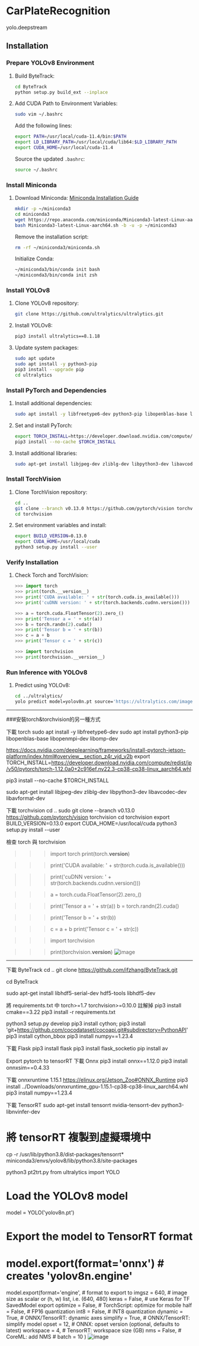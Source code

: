 # CarPlateRecognition
 yolo.deepstream

## Installation

### Prepare YOLOv8 Environment

1. Build ByteTrack:
   ```sh
   cd ByteTrack
   python setup.py build_ext --inplace
   ```

2. Add CUDA Path to Environment Variables:
   ```sh
   sudo vim ~/.bashrc
   ```

   Add the following lines:
   ```sh
   export PATH=/usr/local/cuda-11.4/bin:$PATH
   export LD_LIBRARY_PATH=/usr/local/cuda/lib64:$LD_LIBRARY_PATH
   export CUDA_HOME=/usr/local/cuda-11.4
   ```

   Source the updated `.bashrc`:
   ```sh
   source ~/.bashrc
   ```

### Install Miniconda
1. Download Miniconda:
   [Miniconda Installation Guide](https://docs.anaconda.com/free/miniconda/)

   ```sh
   mkdir -p ~/miniconda3
   cd miniconda3
   wget https://repo.anaconda.com/miniconda/Miniconda3-latest-Linux-aarch64.sh
   bash Miniconda3-latest-Linux-aarch64.sh -b -u -p ~/miniconda3
   ```

   Remove the installation script:
   ```sh
   rm -rf ~/miniconda3/miniconda.sh
   ```

   Initialize Conda:
   ```sh
   ~/miniconda3/bin/conda init bash
   ~/miniconda3/bin/conda init zsh
   ```

### Install YOLOv8
1. Clone YOLOv8 repository:
   ```sh
   git clone https://github.com/ultralytics/ultralytics.git
   ```

2. Install YOLOv8:
   ```sh
   pip3 install ultralytics==8.1.18
   ```

3. Update system packages:
   ```sh
   sudo apt update
   sudo apt install -y python3-pip
   pip3 install --upgrade pip
   cd ultralytics
   ```

### Install PyTorch and Dependencies
1. Install additional dependencies:
   ```sh
   sudo apt install -y libfreetype6-dev python3-pip libopenblas-base libopenmpi-dev libomp-dev
   ```

2. Set and install PyTorch:
   ```sh
   export TORCH_INSTALL=https://developer.download.nvidia.com/compute/redist/jp/v50/pytorch/torch-1.12.0a0+2c916ef.nv22.3-cp38-cp38-linux_aarch64.whl
   pip3 install --no-cache $TORCH_INSTALL
   ```

3. Install additional libraries:
   ```sh
   sudo apt-get install libjpeg-dev zliblg-dev libpython3-dev libavcodec-dev libavformat-dev
   ```

### Install TorchVision
1. Clone TorchVision repository:
   ```sh
   cd ..
   git clone --branch v0.13.0 https://github.com/pytorch/vision torchvision
   cd torchvision
   ```

2. Set environment variables and install:
   ```sh
   export BUILD_VERSION=0.13.0
   export CUDA_HOME=/usr/local/cuda
   python3 setup.py install --user
   ```

### Verify Installation
1. Check Torch and TorchVision:
   ```python
   >>> import torch
   >>> print(torch.__version__)
   >>> print('CUDA available: ' + str(torch.cuda.is_available()))
   >>> print('cuDNN version: ' + str(torch.backends.cudnn.version()))

   >>> a = torch.cuda.FloatTensor(2).zero_()
   >>> print('Tensor a = ' + str(a))
   >>> b = torch.randn(2).cuda()
   >>> print('Tensor b = ' + str(b))
   >>> c = a + b
   >>> print('Tensor c = ' + str(c))

   >>> import torchvision
   >>> print(torchvision.__version__)
   ```

### Run Inference with YOLOv8
1. Predict using YOLOv8:
   ```sh
   cd ../ultralytics/
   yolo predict model=yolov8n.pt source='https://ultralytics.com/images/bus.jpg'
   ```


----------------------------------------------------------------------------------------------
###安裝torch&torchvision的另一種方式

下載 torch
sudo apt install -y libfreetype6-dev
sudo apt install python3-pip libopenblas-base libopenmpi-dev libomp-dev

https://docs.nvidia.com/deeplearning/frameworks/install-pytorch-jetson-platform/index.html#overview__section_z4r_vjd_v2b
export TORCH_INSTALL=https://developer.download.nvidia.com/compute/redist/jp/v50/pytorch/torch-1.12.0a0+2c916ef.nv22.3-cp38-cp38-linux_aarch64.whl

pip3 install --no-cache $TORCH_INSTALL

sudo apt-get install libjpeg-dev zliblg-dev libpython3-dev libavcodec-dev libavformat-dev

下載 torchvision
cd ..
sudo git clone --branch v0.13.0 https://github.com/pytorch/vision torchvision
cd torchvision
export BUILD_VERSION=0.13.0
export CUDA_HOME=/usr/local/cuda
python3 setup.py install --user

檢查 torch 與 torchvision
>>> import torch
>>> print(torch.__version__)

>>> print('CUDA available: ' + str(torch.cuda.is_available()))

>>> print('cuDNN version: ' + str(torch.backends.cudnn.version()))

>>> a = torch.cuda.FloatTensor(2).zero_()

>>> print('Tensor a = ' + str(a))
>>> b = torch.randn(2).cuda()

>>> print('Tensor b = ' + str(b))

>>> c = a + b
>>> print('Tensor c = ' + str(c))

>>> import torchvision

>>> print(torchvision.__version__)
![image](https://github.com/user-attachments/assets/ff35cc84-72bd-4723-ab45-39058d64efe3)

----------------------------------------------------------------------------------------------

下載 ByteTrack
cd ..
git clone https://github.com/ifzhang/ByteTrack.git

cd ByteTrack

sudo apt-get install libhdf5-serial-dev hdf5-tools libhdf5-dev

將 requirements.txt  中 torch>=1.7 torchvision>=0.10.0 註解掉
pip3 install cmake==3.22
pip3 install -r requirements.txt

python3 setup.py develop
pip3 install cython; pip3 install 'git+https://github.com/cocodataset/cocoapi.git#subdirectory=PythonAPI'
pip3 install cython_bbox
pip3 install numpy==1.23.4

下載 Flask
pip3 install flask
pip3 install flask_socketio
pip install av

Export pytorch to tensorRT
下載 Onnx
pip3 install onnx==1.12.0
pip3 install onnxsim==0.4.33

下載 onnxruntime 1.15.1 https://elinux.org/Jetson_Zoo#ONNX_Runtime
pip3 install ../Downloads/onnxruntime_gpu-1.15.1-cp38-cp38-linux_aarch64.whl 
pip3 install numpy==1.23.4

下載 TensorRT
sudo apt-get install tensorrt nvidia-tensorrt-dev python3-libnvinfer-dev
# 將 tensorRT 複製到虛擬環境中
cp -r /usr/lib/python3.8/dist-packages/tensorrt* miniconda3/envs/yolov8/lib/python3.8/site-packages

python3 pt2trt.py 
from ultralytics import YOLO

# Load the YOLOv8 model
model = YOLO('yolov8n.pt')

# Export the model to TensorRT format
# model.export(format='onnx')  # creates 'yolov8n.engine'

model.export(format='engine', # format to export to
               imgsz = 640, # image size as scalar or (h, w) list, i.e. (640, 480)
               keras = False, # use Keras for TF SavedModel export
               optimize = False, # TorchScript: optimize for mobile
               half = False, # FP16 quantization
               int8 = False, # INT8 quantization
               dynamic = True, # ONNX/TensorRT: dynamic axes
               simplify = True, # ONNX/TensorRT: simplify model
               opset = 12, # ONNX: opset version (optional, defaults to latest)
               workspace = 4, # TensorRT: workspace size (GB)
               nms = False, # CoreML: add NMS
               # batch = 10
               )
![image](https://github.com/user-attachments/assets/c54a0b2c-266c-47de-a359-94e00642d390)
